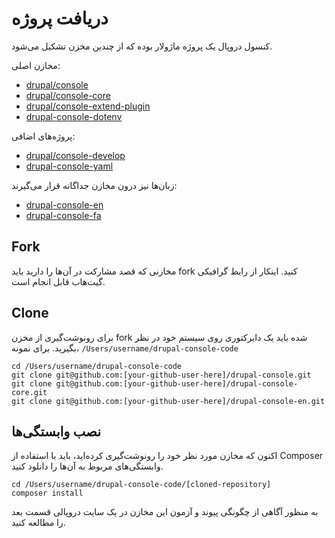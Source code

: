 # دریافت پروژه

کنسول دروپال یک پروژه ماژولار بوده که از چندین مخزن تشکیل می‌شود.

مخازن اصلی:
* [drupal/console](https://github.com/hechoendrupal/drupal-console)
* [drupal/console-core](https://github.com/hechoendrupal/drupal-console-core)
* [drupal/console-extend-plugin](https://github.com/hechoendrupal/drupal-console-extend-plugin)
* [drupal-console-dotenv](https://github.com/weknowinc/drupal-console-dotenv)

پروژه‌های اضافی:
* [drupal/console-develop](https://github.com/weknowinc/drupal-console-develop)
* [drupal-console-yaml](https://github.com/weknowinc/drupal-console-yaml)
        
زبان‌ها نیز درون مخازن جداگانه قرار می‌گیرند:
* [drupal-console-en](https://github.com/hechoendrupal/drupal-console-en)
* [drupal-console-fa](https://github.com/hechoendrupal/drupal-console-fa)

## Fork
مخازنی که قصد مشارکت در آن‌ها را دارید باید fork کنید. اینکار از رایط گرافیکی گیت‌هاب قابل انجام است.

## Clone
برای رونوشت‌گیری از مخزن fork شده باید یک دایرکتوری روی سیستم خود در نظر بگیرید. برای نمونه، `/Users/username/drupal-console-code`
```
cd /Users/username/drupal-console-code
git clone git@github.com:[your-github-user-here]/drupal-console.git
git clone git@github.com:[your-github-user-here]/drupal-console-core.git
git clone git@github.com:[your-github-user-here]/drupal-console-en.git
```

## نصب وابستگی‌ها
اکنون که مخازن مورد نظر خود را رونوشت‌گیری کرده‌اید، باید با استفاده از Composer وابستگی‌های مربوط به آن‌ها را دانلود کنید.
```
cd /Users/username/drupal-console-code/[cloned-repository]
composer install
```

به منظور آگاهی از چگونگی پیوند و آزمون این مخازن در یک سایت دروپالی قسمت بعد را مطالعه کنید.

